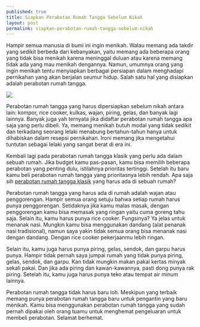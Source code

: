 ```yaml
---
published: true
title: Siapkan Perabotan Rumah Tangga Sebelum Nikah
layout: post
permalink: siapkan-perabotan-rumah-tangga-sebelum-nikah
---
```

Hampir semua manusia di bumi ini ingin menikah. Walau memang ada takdir yang sedikit berbeda dari kebanyakan, yaitu memang ada beberapa orang yang tidak bisa menikah karena meninggal duluan atau karena memang tidak ada yang mau menikah dengannya. Namun, umumnya orang yang ingin menikah tentu menyiapkan berbagai persiapan dalam menghadapi pernikahan yang akan berjalan seumur hidup. Salah satu hal yang disiapkan adalah perabotan rumah tangga.

<img src="http://1.bp.blogspot.com/-FPAX9_exZv0/VXuRxNqViFI/AAAAAAAAAYk/MjD8fQUSYbc/s1600/toko%2Bpeluang%2Busaha%2Bperalatan%2Brumah%2Btangga.jpg">

Perabotan rumah tangga yang harus dipersiapkan sebelum nikah antara lain: kompor, rice cooker, kulkas, wajan, piring, gelas, dan banyak lagi lainnya. Banyak juga yah ternyata jika didaftar perabotan rumah tangga apa saja yang perlu dibeli. Ya, memang menikah butuh modal yang tidak sedikit dan terkadang seorang lelaki menabung bertahun-tahun hanya untuk dihabiskan dalam resepsi pernikahan. Ironi memang jika mengetahui tuntutan sebagai lelaki yang sangat berat di era ini.

Kembali lagi pada perabotan rumah tangga klasik yang perlu ada dalam sebuah rumah. Jika budget kamu pas-pasan, kamu bisa memilih beberapa perabotan yang penting dulu, istilahnya prioritas tertinggi. Setelah itu baru kamu beli perabotan rumah tangga yang prioritasnya lebih rendah. Apa saja sih <a href="https://www.ruparupa.com/elektronik-dan-gadget/peralatan-rumah-tangga.html">perabotan rumah tangga klasik</a> yang harus ada di sebuah rumah?

Perabotan rumah tangga yang harus ada di rumah adalah wajan atau penggorengan. Hampir semua orang setuju bahwa setiap rumah harus punya penggorengan. Setidaknya jika kamu malas masak, dengan penggorengan kamu bisa memasak yang ringan yaitu cuma goreng tahu saja. Selain itu, kamu harus punya rice cooker. Fungsinya? Ya jelas untuk menanak nasi. Mungkin kamu bisa menggunakan dandang (alat penanak nasi tradisional), namun saya yakin tidak semua orang bisa menanak nasi dengan dandang. Dengan rice cooker pekerjaanmu lebih ringan.

Selain itu, kamu juga harus punya piring, gelas, sendok, dan garpu harus punya. Hampir tidak pernah saya jumpai rumah yang tidak punya piring, gelas, sendok, dan garpu. Kan tidak mungkin makan pakai kertas minyak sekali pakai. Dan jika ada piring dan kawan-kawannya, pasti dong punya rak piring. Setelah itu, kamu juga harus punya teko atau tempat air minum lainnya.

Perabotan rumah tangga tidak harus baru loh. Meskipun yang terbaik memang punya perabotan rumah tangga baru untuk pengantin yang baru menikah. Kamu bisa menggunakan perabotan rumah tangga yang sudah pernah dipakai oleh orang tuamu untuk menghemat pengeluaran untuk membeli perabotan. Selamat berhemat.